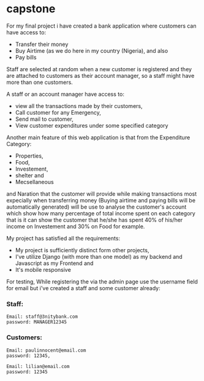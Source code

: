# capstone

For my final project i have created a bank application where customers can have access to:
* Transfer their money
* Buy Airtime (as we do here in my country (Nigeria), and also
* Pay bills


Staff are selected at random when a new customer is registered and they are attached to customers as their account manager, so a staff might have more than one customers.

A staff or an account manager have access to:
* view all the transactions made by their customers,
* Call customer for any Emergency,
* Send mail to customer,
* View customer expenditures under some specified category


Another main feature of this web application is that from the Expenditure Category: 
* Properties,
* Food,
* Investement,
* shelter and
* Mecsellaneous


and  Naration that the customer will provide while making transactions most expecially when transferring money (Buying airtime and paying bills will be automatically generated) will be use to analyse the customer's account which show how many percentage of total income spent on each category that is it can show the customer that he/she has spent 40% of his/her income on Investement and 30% on Food for example.


My project has satisfied all the requirements:
* My project is sufficiently distinct form other projects,
* I've utilize Django (with more than one model) as my backend and Javascript as my Frontend and
* It's mobile responsive


For testing, While registering the via the admin page use the username field for email but i've created a staff and some customer already:
### Staff:
    Email: staff@3nitybank.com
    password: MANAGER12345

### Customers:
    Email: paulinnocent@email.com
    password: 12345,

    Email: lilian@email.com
    password: 12345
    